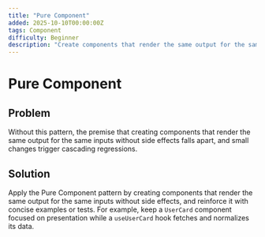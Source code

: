 ```yaml
---
title: "Pure Component"
added: 2025-10-10T00:00:00Z
tags: Component
difficulty: Beginner
description: "Create components that render the same output for the same inputs without side effects."
---
```

# Pure Component

## Problem

Without this pattern, the premise that creating components that render the same output for the same inputs without side effects falls apart, and small changes trigger cascading regressions.

## Solution

Apply the Pure Component pattern by creating components that render the same output for the same inputs without side effects, and reinforce it with concise examples or tests. For example, keep a `UserCard` component focused on presentation while a `useUserCard` hook fetches and normalizes its data.
